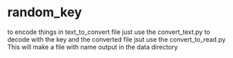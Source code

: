 # random_key

to encode things in text_to_convert file
just use the convert_text.py
to decode with the key and the converted file
jsut use the convert_to_read.py
This will make a file with name output in the data directory
